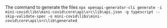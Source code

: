 The command to generate the files
`npx openapi-generator-cli generate -i mini-covid\libs\mini-covid\core\api\src\lib\api.json -g typescript --skip-validate-spec -o mini-covid\libs\mini-covid\core\api\src\lib\generated`
